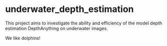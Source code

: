 # underwater_depth_estimation
This project aims to investigate the ability and efficiency of the model depth estimation DepthAnything on underwater images.

We like dolphins!